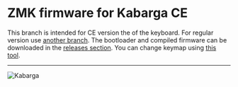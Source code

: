 # ZMK firmware for Kabarga  CE
This branch is intended for CE version the of the keyboard. For regular version use [another branch](https://github.com/aroum/zmk-kabarga/tree/kabarga). The bootloader and compiled firmware can be downloaded in the [releases section](https://github.com/aroum/zmk-kabarga/releases). You can change keymap using [this tool](https://nickcoutsos.github.io/keymap-editor/).

-----

![Kabarga](https://preview.redd.it/kabarga-42-key-ergo-keyboard-v0-mctvf7jl9lvc1.jpg?width=960&format=pjpg&auto=webp&s=a632c3e38a3af0b374fefa9a923c656e1b02e7a1)
